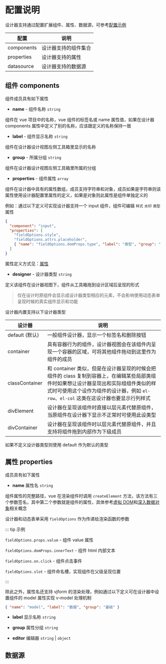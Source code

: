 # 配置说明

设计器支持通过配置扩展组件、属性、数据源，可参考[配置示例](https://fyl080801.gitee.io/vjdesign/data/demo.json)

| 配置       | 说明                 |
| ---------- | -------------------- |
| components | 设计器支持的组件集合 |
| properties | 设计器支持的属性     |
| datasource | 设计器支持的数据源   |

## 组件 components

组件成员具有如下属性

- **name** - 组件名称 `string`

组件在 vue 项目中的名称，vue 组件的标签名或 name 属性值，如果在设计器 components 属性中定义了别的名称，应该跟定义的名称保持一致

- **label** - 组件显示名称 `string`

组件在设计器设计视图左侧工具箱里显示的名称

- **group** - 所属分组 `string`

组件在设计器设计视图左侧工具箱里所属的分组

- **properties** - 组件属性 `array`

组件在设计器中具有的属性数组，成员支持字符串和对象，成员如果是字符串则该属性使用设计器配置里属性的定义，如果是对象则此属性是组件单独定义的

例如：通过以下定义可实现设计器支持一个 input 组件，组件可编辑 `样式` `水印` `类型` 属性

```json
{
  "component": "input",
  "properties": [
    "fieldOptions.style",
    "fieldOptions.attrs.placeholder",
    { "name": "fieldOptions.domProps.type", "label": "类型", "group": "组件" }
  ]
}
```

属性定义方式见：[属性](#属性)

- **designer** - 设计器类型 `string`

定义该组件在设计器视图下，组件从工具箱拖到设计区域后呈现的形式

> 仅在设计时原组件会显示成设计器类型相应的元素，不会影响使用动态表单呈现时候的真实组件显示和功能

设计器内置支持以下设计器类型

| 设计器         | 说明                                                                                                                                                                                                                           |
| -------------- | ------------------------------------------------------------------------------------------------------------------------------------------------------------------------------------------------------------------------------ |
| default (默认) | 一般组件设计器，显示一个标签名和删除按钮                                                                                                                                                                                       |
| container      | 具有容器行为的组件，设计器视图会在该组件内呈现一个容器的区域，可将其他组件拖动到这里作为组件的成员                                                                                                                             |
| classContainer | 和 container 类似，但是在设计器呈现的时候会把组件的 class 复制到容器上，在编辑某些局部类组件时如果想让设计器呈现出和实际组组件类似的样式时可使用这个设作为组件的设计器，例如 `el-row`、`el-col` 这类在这设计器也要显示行列样式 |
| divElement     | 设计器在呈现该组件时直接以层元素代替原组件，当原组件在设计器下显示不正常时可使用此设类型                                                                                                                                       |
| divContainer   | 设计器在呈现该组件时以层元素代替原组件，并且支持将组件拖到内部作为下级成员                                                                                                                                                     |

如果不定义设计器类型则使用 default 作为默认的类型

## 属性 properties

成员具有如下属性

- **name** 属性名 `string`

组件属性的完整路径，vue 在渲染组件时调用 `createElement` 方法，该方法有三个参数签名，其中第二个参数就是组件的属性，具体参考[虚拟 DOM](https://cn.vuejs.org/v2/guide/render-function.html#%E8%99%9A%E6%8B%9F-DOM)和[深入数据对象](https://cn.vuejs.org/v2/guide/render-function.html#%E6%B7%B1%E5%85%A5%E6%95%B0%E6%8D%AE%E5%AF%B9%E8%B1%A1)相关概念

设计器和动态表单采用 `fieldOptions` 作为传递给渲染函数的参数

::: tip 示例

`fieldOptions.props.value` - 组件 value 属性

`fieldOptions.domProps.innerText` - 组件 html 内部文本

`fieldOptions.on.click` - 组件点击事件

`fieldOptions.slot` - 组件命名槽，实现组件在父级呈现位置

:::

除此之外，属性名还支持 vjform 的渲染处理，例如通过以下定义可在设计器中设置组件的 model 属性实现 v-model 处理机制

```json
{ "name": "model", "label": "数据", "group": "基础" }
```

- **label** 显示名称 `string`

- **group** 属性分组 `string`

- **editor** 编辑器 `string` | `object`

## 数据源

